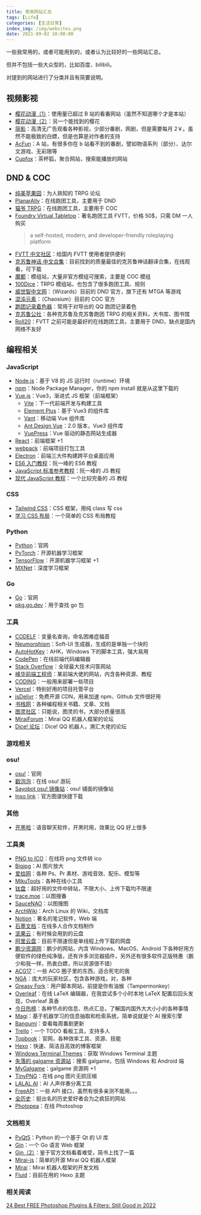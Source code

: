 ```yaml
---
title: 常用网站汇总
tags: [Life]
categories: [生活日常]
index_img: /img/websites.png
date: 2021-09-02 10:00:00
---
```


一些我常用的，或者可能用到的，或者认为比较好的一些网站汇总。

但并不包括一些大众型的，比如百度、bilibili。

对提到的网站进行了分类并且有简要说明。

<!--more-->

## 视频影视
- [樱花动漫（1）](http://www.yhdm.so/)：使用量已超过 B 站的看番网站（虽然不知道哪个才是本站）
- [樱花动漫（2）](http://www.yinghuacd.com/)：另一个能找到的樱花
- [简影](https://tv.syrme.top/)：高清无广告观看各种影视，少部分番剧，网剧，但是需要每月 2￥。虽然不能极致的白嫖，但是也算是对作者的支持
- [AcFun](https://www.acfun.cn/)：A 站，有很多你在 b 站看不到的番剧，譬如物语系列（部分）、达尔文游戏、无彩限等
- [Cupfox](https://cupfox.app/)：茶杯狐，聚合网站，搜索能播放的网站
## DND & COC
- [纯美苹果园](http://www.goddessfantasy.net/)：为人熟知的 TRPG 论坛
- [PlanarAlly](https://astral.mitchx.net/)：在线跑团工具，主要用于 DND
- [猫爷 TRPG](https://maoyetrpg.com/)：在线跑团工具，主要用于 COC
- [Foundry Virtual Tabletop](https://foundryvtt.com/)：著名跑团工具 FVTT，价格 50$，只需 DM 一人购买
    > a self-hosted, modern, and developer-friendly roleplaying platform
- [FVTT 中文社区](https://fvtt-cn.gitee.io/)：给国内 FVTT 使用者提供便利
- [克苏鲁神话 中文合集](https://jokester.gitbooks.io/coc-zh)：目前找到的质量最佳的克苏鲁神话翻译合集，在线观看，可下载
- [魔都](https://www.cnmods.net/)：模组站，大量非官方模组可搜索，主要是 COC 模组
- [100Dice](http://www.100dice.com/)：TRPG 模组站，也包含了很多跑团工具、规则
- [威世智中文网](https://company.wizards.com/zh-Hans)：（Wizards）目前的 DND 官方，旗下还有 MTGA 等游戏
- [混沌元素](https://www.chaosium.com/)：（Chaosium）目前的 COC 官方
- [跑团记录着色器](https://logpainter.dkwin.gs/)：常用于对导出的 QQ 跑团记录着色
- [克苏鲁公社](https://www.cthulhuclub.com/)：各种克苏鲁及克苏鲁跑团 TRPG 的相关资料，大书库、图书馆
- [Roll20](https://roll20.net/)：FVTT 之前可能是最好的在线跑团工具，主要用于 DND，缺点是国内网络不友好
## 编程相关
### JavaScript
- [Node.js](https://nodejs.org/en/)：基于 V8 的 JS 运行时（runtime）环境
- [npm](https://www.npmjs.com/)：Node Package Manager，你的 npm install 就是从这里下载的
- [Vue.js](https://v3.cn.vuejs.org/)：Vue3，渐进式 JS 框架（前端框架）
    + [Vite](https://cn.vitejs.dev/)：下一代前端开发与构建工具
    + [Element Plus](https://element-plus.gitee.io/#/zh-CN)：基于 Vue3 的组件库
    + [Vant](https://vant-contrib.gitee.io/vant/#/zh-CN/)：移动端 Vue 组件库
    + [Ant Design Vue](https://2x.antdv.com/components/overview-cn/)：2.0 版本，Vue3 组件库
    + [VuePress](https://v2.vuepress.vuejs.org/zh/)：Vue 驱动的静态网站生成器
- [React](https://zh-hans.reactjs.org/)：前端框架 +1
- [webpack](https://www.webpackjs.com/)：前端项目打包工具
- [Electron](http://www.electronjs.org/)：前端三大件构建跨平台桌面应用
- [ES6 入门教程](https://es6.ruanyifeng.com/)：阮一峰的 ES6 教程
- [JavaScript 标准参考教程](http://javascript.ruanyifeng.com/)：阮一峰的 JS 教程
- [现代 JavaScript 教程](https://zh.javascript.info/)：一个比较完备的 JS 教程
### CSS
- [Tailwind CSS](https://tailwindcss.com/)：CSS 框架，用纯 class 写 css
- [学习 CSS 布局](https://zh.learnlayout.com/)：一个简单的 CSS 布局教程
### Python
- [Python](https://www.python.org/)：官网
- [PyTorch](https://pytorch.org/)：开源机器学习框架
- [TensorFlow](https://tensorflow.google.cn/)：开源机器学习框架 +1
- [MXNet](https://mxnet.incubator.apache.org/versions/1.8.0/)：深度学习框架
### Go
- [Go](https://golang.google.cn/)：官网
- [pkg.go.dev](https://pkg.go.dev/)：用于查找 go 包
### 工具
- [CODELF](https://unbug.github.io/codelf/)：变量名查询，命名困难症福音
- [Neumorphism](https://neumorphism.io/)：Soft-UI 生成器，生成的是单独一个块的
- [AutoHotKey](https://www.autohotkey.com/)：AHK，Windows 下的脚本工具，强大易用
- [CodePen](https://codepen.io/)：在线前端代码编辑器
- [Stack Overflow](https://stackoverflow.com/)：全球最大技术问答网站
- [峰华前端工程师](https://zxuqian.cn/)：某前端大佬的网站，内含各种资源、教程
- [CODING](https://coding.net/)：一般用来部署一些项目
- [Vercel](https://vercel.com/)：特别好用的项目托管平台
- [jsDelivr](https://www.jsdelivr.com/)：免费开源 CDN，用来加速 npm、Github 文件很好用
- [书栈网](https://www.bookstack.cn/)：各种编程相关书籍、文章、文档
- [图灵社区](https://www.ituring.com.cn/)：只能说，图灵的书，大部分质量很高
- [MiraiForum](https://mirai.mamoe.net/)：Mirai QQ 机器人框架的论坛
- [Dice! 论坛](https://forum.kokona.tech/)：Dice! QQ 机器人，溯汇大佬的论坛
### 游戏相关
### osu!
- [osu!](https://osu.ppy.sh/)：官网
- [戳泡泡](http://osugame.online/)：在线 osu! 游玩
- [Sayobot osu! 镜像站](https://osu.sayobot.cn/home)：osu! 铺面的镜像站
- [Inso link](http://inso.link/yukiho/)：官方图谱快捷下载
### 其他
- [开黑啦](https://www.kaiheila.cn/)：语音聊天软件，开黑时用，效果比 QQ 好上很多
### 工具类
- [PNG to ICO](https://www.zamzar.com/converters/image/png-to-ico/)：在线将 png 文件转 ico
- [Bigjpg](https://bigjpg.com/)：AI 图片放大
- [爱给网](https://www.aigei.com/)：各种 Ps、Pr 素材、游戏音效、配乐、模型等
- [MikuTools](https://tools.miku.ac/)：各种在线小工具
- [钛盘](https://app.tmp.link/)：超好用的文件中转站，不限大小、上传下载均不限速
- [trace.moe](https://trace.moe/)：以图搜番
- [SauceNAO](https://saucenao.com/)：以图搜图
- [ArchWiki](https://wiki.archlinux.org/title/Main_page_(%E7%AE%80%E4%BD%93%E4%B8%AD%E6%96%87))：Arch Linux 的 Wiki，文档库
- [Notion](https://www.notion.so/)：著名的笔记软件，Web 端
- [石墨文档](https://shimo.im/)：在线多人合作文档制作
- [坚果云](https://www.jianguoyun.com/)：有时候会用到的云盘
- [阿里云盘](https://www.aliyundrive.com/drive)：目前不限速但是单线程上传下载的网盘
- [鹏少资源网](https://vip.jokerps.com/)：鹏少的网站，内含 Windows、MacOS、Android 下各种好用方便软件的绿色纯净版，还有许多浏览器插件，另外还有很多软件正版特惠（鹏少和我一样，热衷白嫖，所以资源很不错）
- [ACG17](http://acg17.com/)：一些 ACG 圈子里的东西，适合死宅的我
- [NGA](https://bbs.nga.cn/)：庞大的玩家社区，包含各种游戏，对，各种
- [Greasy Fork](https://greasyfork.org/zh-CN)：用户脚本网站，前提是你有油猴（Tampermonkey）
- [Overleaf](https://www.overleaf.com/)：在线 LaTeX 编辑器，在我尝试多个小时本地 LaTeX 配置后回头发现，Overleaf 真香
- [今日热榜](https://tophub.today/)：各种节点的信息、热点汇总，了解国内国外大大小小的各种事情
- [Magi](https://magi.com/)：基于机器学习的信息抽取和检索系统，简单说就是个 AI 搜索引擎
- [Bangumi](https://bgm.tv/calendar)：查看每周番剧更新
- [Trello](https://trello.com/)：一个 TODO 看板工具，支持多人
- [Topbook](https://topbook.cc/overview)：官网，各种效率工具、资源、技能
- [Hexo](https://hexo.io/zh-cn/)：快速、简洁且高效的博客框架
- [Windows Terminal Themes](https://windowsterminalthemes.dev/)：获取 Windows Terminal 主题
- [失落的 galgame 资源站](https://shinnku.com/)：搜索 galgame，包括 Windows 和 Android 端
- [MyGalgame](https://www.kkgal.com/)：galgame 资源网 +1
- [TinyPNG](https://tinypng.com/)：在线 png 图片无损压缩
- [LALAL AI](https://www.lalal.ai/)：AI 人声伴奏分离工具
- [FreeAPI](https://www.free-api.com/)：一些 API 接口，虽然有很多亲测不能用。。。
- [全历史](https://www.allhistory.com/)：挺出名的历史爱好者会为之疯狂的网站
- [Photopea](https://www.photopea.com/)：在线 Photoshop
### 文档相关
- [PyQt5](https://maicss.gitbooks.io/pyqt5/content/)：Python 的一个基于 Qt 的 UI 库
- [Gin](https://gin-gonic.com/zh-cn/docs/)：一个 Go 语言 Web 框架
- [Gin（2）](https://www.jianshu.com/p/98965b3ff638/)：鉴于官方文档看着难受，简书上找了一篇
- [Mirai-js](https://mirai-js-drincann.vercel.app/#/?id=mirai-js)：简单的开源 Mirai QQ 机器人框架
- [Mirai](https://docs.mirai.mamoe.net/)：Mirai 机器人框架的开发文档
- [Fluid](https://hexo.fluid-dev.com/docs/guide/)：目前在用的 Hexo 主题
### 相关阅读
[24 Best FREE Photoshop Plugins & Filters: Still Good in 2022](https://www.websiteplanet.com/blog/best-photoshop-plugins-filters/)
